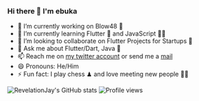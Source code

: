 ### Hi there 👋 I'm ebuka 

<!--
**Revelationjay/Revelationjay** is a ✨ _special_ ✨ repository because its `README.md` (this file) appears on your GitHub profile.
-->

- 🔭 I’m currently working on Blow48 🚦
- 🌱 I’m currently learning Flutter 🦋 and JavaScript 👨‍💻
- 👯 I’m looking to collaborate on Flutter Projects for Startups 🏢
- 💬 Ask me about Flutter/Dart, Java 🙂
- 📫 Reach me on [my twitter account](https://twitter.com/cs_onah) or send me a [mail](revelationjay02@gmail.com)
- 😄 Pronouns: He/Him
- ⚡ Fun fact: I play chess ♟ and love meeting new people 🙋‍♂️

![RevelationJay's GitHub stats](https://github-readme-stats.vercel.app/api?username=Revelationjay&count_private=true&hide=stars,issues)
![Profile views](https://gpvc.arturio.dev/Revelationjay)  

